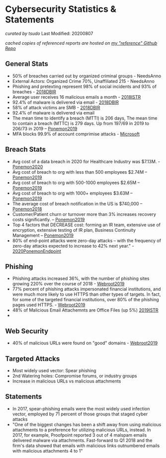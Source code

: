 # Cybersecurity Statistics & Statements
*curated by tsudo*
Last Modified: 20200807

*cached copies of referenced reports are hosted on [my "reference" Github Repo][refrepo]*

## General Stats
* 50% of breaches carried out by organized criminal groups - NeedsAnno
* External Actors: Organized Crime 70%, Unaffiliated 215 - NeedsAnno
* Phishing and pretexting represent 98% of social incidents and 93% of breaches - [2018DBIR]
* Average user receives 16 malicious emails a month - [2018ISTR]
* 92.4% of malware is delivered via email - [2018DBIR]
* 58% of attack victims are SMB - [2018DBIR]
* 92.4% of malware is delivered via email 
* The mean time to identify a breach (MTTI) is 206 days, The mean time to contain a breach (MTTC) is 279 days. Up from 197/69 in 2019 to 206/73 in 2019 – [Ponemon2019]
* MFA blocks 99.9% of account comprimise attacks - [Microsoft](https://www.microsoft.com/security/blog/2019/08/20/one-simple-action-you-can-take-to-prevent-99-9-percent-of-account-attacks/)


## Breach Stats
* Avg cost of a data breach in 2020 for Healthcare Industry was $7.13M. - [Ponemon2020]
* Avg cost of breach to org with less than 500 employees $2.74M – [Ponemon2019]
* Avg cost of breach to org with 500-1000 employees $2.65M – [Ponemon2019]
* Avg cost of breach to org with 1000+ employees $3.63M – [Ponemon2019]
* The average cost of breach notification in the US is $740,000 – [Ponemon2018]
* Customer/Patient churn or turnover more than 3% increases recovery costs significantly. – [Ponemon2019]
* Top 4 factors that DECREASE cost: forming an IR team, extensive use of encryption, extensive testing of IR plan, Business Continuity Management  – [Ponemon2019]
* 80% of end-point attacks were zero-day attacks – with the frequency of zero-day attacks expected to increase to 42% next year." - [2020PonemonEndpoint]

## Phishing
* Phishing attacks increased 36%, with the number of phishing sites growing 220% over the course of 2018 - [Webroot2019]
* 77% percent of phishing attacks impersonated financial institutions, and were much more likely to use HTTPS than other types of targets. In fact, for some of the targeted financial institutions, over 80% of the phishing pages used HTTPS. - [Webroot2019]
* 48% of Malicious Email Attachemnts are Office Files (up 5%) [2019ISTR]
* 
## Web Security
* 40% of malicious URLs were found on "good" domains - [Webroot2019]

## Targeted Attacks
* Most widely used vector: Spear phishing
* 2nd Watering holes: Compromise forums, or industry groups
* Increase in malicious URLs vs malicious attachments

## Statements
  - In 2017, spear-phishing emails were the most widely used infection vector, employed by 71 percent of those groups that staged cyber attacks
  - "One of the biggest changes has been a shift away from using malicious attachments to a preference for utilizing malicious URLs, instead. In 2017, for example, Proofpoint reported 3 out of 4 malspam emails delivered malware via attachments. Fast-forward to Q1 2018 and the firm's data showed that emails with malicious links outnumbered emails with malicious attachments 4 to 1"

[//]: # (These are reference links used in the body of this note and get stripped out when the markdown processor does its job. There is no need to format nicely because it shouldn't be seen. Thanks SO - http://stackoverflow.com/questions/4823468/store-comments-in-markdown-syntax)


   [refrepo]: <https://github.com/tsudo/reference>
   [2018DBIR]: <https://github.com/tsudo/reference/raw/master/Verizon_DBIR/Verizon_DBIR_2018.pdf>
   [2018ISTR]: <https://github.com/tsudo/reference/raw/master/Symantec_ISTR/Symantec_ISTR23_2018.pdf>
   [Ponemon2018]: <https://github.com/tsudo/reference/raw/master/Ponemon/Ponemon_CostofDataBreach_2018.pdf>
   [Ponemon2019]: <https://github.com/tsudo/reference/blob/master/Ponemon/Ponemon_CostofDataBreach_2019.pdf>
   [Webroot2019]: <https://github.com/tsudo/reference/raw/master/Webroot/2019_Webroot_Threat_Report_US_Online.pdf>
   [2019ISTR]: <https://github.com/tsudo/reference/raw/master/Verizon_DBIR/Verizon_DBIR_2019.pdf>
   [2020PonemonEndpoint]: <https://github.com/tsudo/reference/raw/master/Ponemon/Ponemon_StateofEndpointSecurity_2020.pdf>
   [PONEMON2020]: <https://github.com/tsudo/reference/blob/master/Ponemon/Ponemon_CostofDataBreach_2020.pdf>
